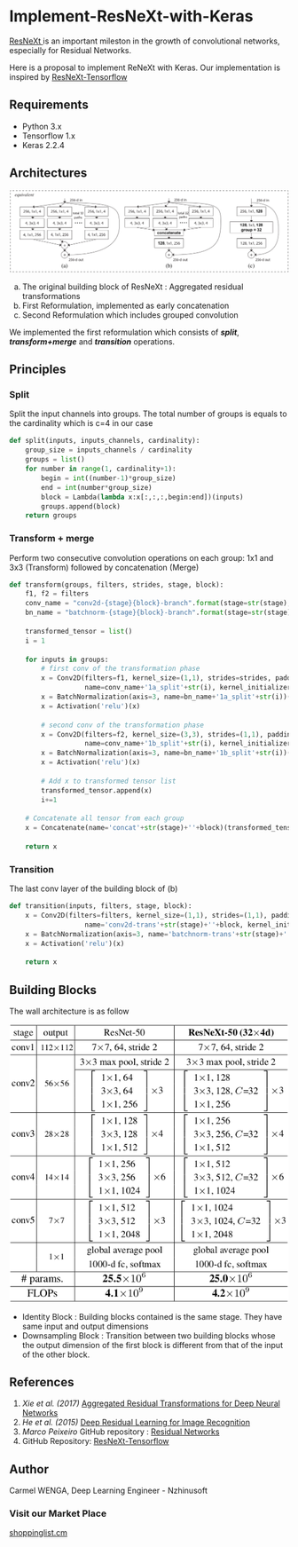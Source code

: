 # Implement-ResNeXt-with-Keras

<a href="https://arxiv.org/pdf/1611.05431.pdf"> ResNeXt </a> is an important mileston in the growth of convolutional networks, especially for Residual Networks.

Here is a proposal to implement ReNeXt with Keras. Our implementation is inspired by <a href="https://github.com/taki0112/ResNeXt-Tensorflow">ResNeXt-Tensorflow</a>

## Requirements

<ul>
    <li> Python 3.x </li>
    <li> Tensorflow 1.x </li>
    <li> Keras 2.2.4 </li>
</ul>

## Architectures

<img src="images/building-block-reformulation.png"/>

<ol type="a">
    <li>The original building block of ResNeXt : Aggregated residual transformations</li>
    <li>First Reformulation, implemented as early concatenation</li>
    <li>Second Reformulation which includes grouped convolution</li>
</ol>

We implemented the first reformulation which consists of ***split***, ***transform+merge*** and ***transition*** operations.

## Principles

### Split

Split the input channels into groups. The total number of groups is equals to the cardinality which is c=4 in our case

```python
def split(inputs, inputs_channels, cardinality):
    group_size = inputs_channels / cardinality    
    groups = list()    
    for number in range(1, cardinality+1):
        begin = int((number-1)*group_size)
        end = int(number*group_size)
        block = Lambda(lambda x:x[:,:,:,begin:end])(inputs)
        groups.append(block)    
    return groups
```

### Transform + merge

Perform two consecutive convolution operations on each group: 1x1 and 3x3 (Transform) followed by concatenation (Merge)

```python
def transform(groups, filters, strides, stage, block):
    f1, f2 = filters    
    conv_name = "conv2d-{stage}{block}-branch".format(stage=str(stage), block=str(block))
    bn_name = "batchnorm-{stage}{block}-branch".format(stage=str(stage), block=str(block))
    
    transformed_tensor = list()
    i = 1
    
    for inputs in groups:
        # first conv of the transformation phase
        x = Conv2D(filters=f1, kernel_size=(1,1), strides=strides, padding="valid", 
                   name=conv_name+'1a_split'+str(i), kernel_initializer=glorot_uniform(seed=0))(inputs)
        x = BatchNormalization(axis=3, name=bn_name+'1a_split'+str(i))(x)
        x = Activation('relu')(x)

        # second conv of the transformation phase
        x = Conv2D(filters=f2, kernel_size=(3,3), strides=(1,1), padding="same", 
                   name=conv_name+'1b_split'+str(i), kernel_initializer=glorot_uniform(seed=0))(x)
        x = BatchNormalization(axis=3, name=bn_name+'1b_split'+str(i))(x)
        x = Activation('relu')(x)
        
        # Add x to transformed tensor list
        transformed_tensor.append(x)
        i+=1
        
    # Concatenate all tensor from each group
    x = Concatenate(name='concat'+str(stage)+''+block)(transformed_tensor)
    
    return x
```

### Transition

The last conv layer of the building block of (b)

```python
def transition(inputs, filters, stage, block):
    x = Conv2D(filters=filters, kernel_size=(1,1), strides=(1,1), padding="valid", 
                   name='conv2d-trans'+str(stage)+''+block, kernel_initializer=glorot_uniform(seed=0))(inputs)
    x = BatchNormalization(axis=3, name='batchnorm-trans'+str(stage)+''+block)(x)
    x = Activation('relu')(x)
    
    return x
```

## Building Blocks

The wall architecture is as follow

<img src="images/resnext-archi.png"/>

<ul>
    <li> Identity Block : Building blocks contained is the same stage. They have same input and output dimensions </li>
    <li> Downsampling Block : Transition between two building blocks whose the output dimension of the first block is different from that of the input of the other block.</li>
</ul>

## References

<ol>
    <li> <i>Xie et al. (2017)</i> <a href="https://arxiv.org/pdf/1611.05431.pdf">Aggregated Residual Transformations for Deep Neural Networks</a> </li>
    <li> <i>He et al. (2015)</i> <a href="https://www.cv-foundation.org/openaccess/content_cvpr_2016/papers/He_Deep_Residual_Learning_CVPR_2016_paper.pdf">Deep Residual Learning for Image Recognition</a> </li>
    <li> <i> Marco Peixeiro </i> GitHub repository : <a href="https://github.com/marcopeix/Deep_Learning_AI/blob/master/4.Convolutional%20Neural%20Networks/2.Deep%20Convolutional%20Models/Residual%20Networks.ipynb">Residual Networks</a></li>
    <li> GitHub Repository: <a href="https://github.com/taki0112/ResNeXt-Tensorflow#what-is-the-transition-">ResNeXt-Tensorflow</a></li>
</ol>

## Author

Carmel WENGA, Deep Learning Engineer - Nzhinusoft

### Visit our Market Place

[shoppinglist.cm](https://shoppinglist.cm "Your market place")

